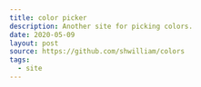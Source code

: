 ```yaml
---
title: color picker
description: Another site for picking colors.
date: 2020-05-09
layout: post
source: https://github.com/shwilliam/colors
tags:
  - site
---
```

